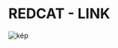 # REDCAT - LINK
![kép](https://github.com/nemnorbert/redcat_link/assets/142689400/7a56c8b0-602d-4dd0-b5e3-a10622c3c7ac)
